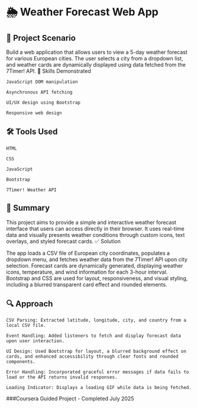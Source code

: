 # 🌦️ Weather Forecast Web App
## 📘 Project Scenario

Build a web application that allows users to view a 5-day weather forecast for various European cities. The user selects a city from a dropdown list, and weather cards are dynamically displayed using data fetched from the 7Timer! API.
🧠 Skills Demonstrated

    JavaScript DOM manipulation

    Asynchronous API fetching

    UI/UX design using Bootstrap

    Responsive web design

## 🛠️ Tools Used

    HTML

    CSS

    JavaScript

    Bootstrap

    7Timer! Weather API

## 📝 Summary

This project aims to provide a simple and interactive weather forecast interface that users can access directly in their browser. It uses real-time data and visually presents weather conditions through custom icons, text overlays, and styled forecast cards.
✅ Solution

The app loads a CSV file of European city coordinates, populates a dropdown menu, and fetches weather data from the 7Timer! API upon city selection. Forecast cards are dynamically generated, displaying weather icons, temperature, and wind information for each 3-hour interval. Bootstrap and CSS are used for layout, responsiveness, and visual styling, including a blurred transparent card effect and rounded elements.
## 🔍 Approach

    CSV Parsing: Extracted latitude, longitude, city, and country from a local CSV file.

    Event Handling: Added listeners to fetch and display forecast data upon user interaction.

    UI Design: Used Bootstrap for layout, a blurred background effect on cards, and enhanced accessibility through clear fonts and rounded components.

    Error Handling: Incorporated graceful error messages if data fails to load or the API returns invalid responses.

    Loading Indicator: Displays a loading GIF while data is being fetched.


###Coursera Guided Project - Completed July 2025

